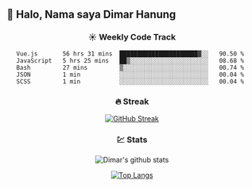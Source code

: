 ## 👋 Halo, Nama saya **Dimar Hanung**

<center>

### :sunny: Weekly Code Track
<!--START_SECTION:waka-->
```text
Vue.js       56 hrs 31 mins  ██████████████████████▓░░   90.50 % 
JavaScript   5 hrs 25 mins   ██▒░░░░░░░░░░░░░░░░░░░░░░   08.68 % 
Bash         27 mins         ▒░░░░░░░░░░░░░░░░░░░░░░░░   00.74 % 
JSON         1 min           ░░░░░░░░░░░░░░░░░░░░░░░░░   00.04 % 
SCSS         1 min           ░░░░░░░░░░░░░░░░░░░░░░░░░   00.04 % 
```
<!--END_SECTION:waka-->

### :fire: Streak

[![GitHub Streak](http://github-readme-streak-stats.herokuapp.com?user=dimar-hanung)](https://git.io/streak-stats)

### :chart: Stats

![Dimar's github stats](https://github-readme-stats.vercel.app/api?username=dimar-hanung&show_icons=true&theme=vue)

[![Top Langs](https://github-readme-stats.vercel.app/api/top-langs/?username=dimar-hanung)](#)

</center>
